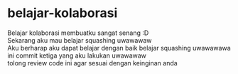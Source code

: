 # belajar-kolaborasi
Belajar kolaborasi membuatku sangat senang :D  
Sekarang aku mau belajar squashing uwawawaw  
Aku berharap aku dapat belajar dengan baik belajar squashing uwawawawa  
ini commit ketiga yang aku  lakukan uwawawaw  
tolong review code ini agar sesuai dengan keinginan anda
